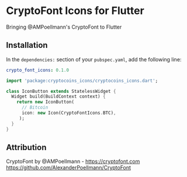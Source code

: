 # CryptoFont Icons for Flutter

Bringing @AMPoellmann's CryptoFont to Flutter

## Installation

In the `dependencies:` section of your `pubspec.yaml`, add the following line:

```yaml
crypto_font_icons: 0.1.0
```

```dart
import 'package:cryptocoins_icons/cryptocoins_icons.dart';

class IconButton extends StatelessWidget {
  Widget build(BuildContext context) {
    return new IconButton(
      // Bitcoin
      icon: new Icon(CryptoFontIcons.BTC),
     );
  }
}
```

## Attribution

CryptoFont by @AMPoellmann - https://cryptofont.com
https://github.com/AlexanderPoellmann/CryptoFont
